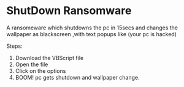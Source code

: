 # ShutDown Ransomware

A ransomeware which shutdowns the pc in 15secs and changes the wallpaper as blackscreen ,with text popups like (your pc is hacked)

Steps:

1) Download the VBScript file
2) Open the file
3) Click on the options
4) BOOM! pc gets shutdown and wallpaper change.
